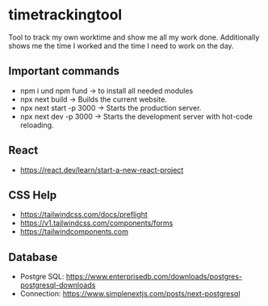 # timetrackingtool
Tool to track my own worktime and show me all my work done.
Additionally shows me the time I worked and the time I need to work on the day.

## Important commands
* npm i und npm fund -> to install all needed modules
* npx next build -> Builds the current website.
* npx next start -p 3000 -> Starts the production server.
* npx next dev -p 3000 -> Starts the development server with hot-code reloading.

## React
* https://react.dev/learn/start-a-new-react-project

## CSS Help
* https://tailwindcss.com/docs/preflight
* https://v1.tailwindcss.com/components/forms
* https://tailwindcomponents.com

## Database
* Postgre SQL: https://www.enterprisedb.com/downloads/postgres-postgresql-downloads
* Connection: https://www.simplenextjs.com/posts/next-postgresql